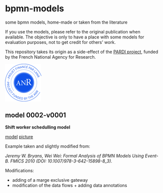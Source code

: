 # bpmn-models
some bpmn models, home-made or taken from the literature

If you use the models, please refer to the original publication when available. The objective is only to have a place with some models for evaluation purposes, not to get credit for others' work.

This repository takes its origin as a side-effect of the [PARDI project](http://pardi.enseeiht.fr), funded by the French National Agency for Research.

![ANR logo](logo-anr-small.png)


## model 0002-v0001

**Shift worker schedulling model**

[model](models/e0002v0001.bpmn) [picture](pictures/e0002v0001.png)

Example taken and slightly modified from: 

*Jeremy W. Bryans, Wei Wei: Formal Analysis of BPMN Models Using Event-B. FMICS 2010 (DOI: 10.1007/978-3-642-15898-8_3).*

Modifications:

- adding of a marge exclusive gateway
- modification of the data flows + adding data annotations
